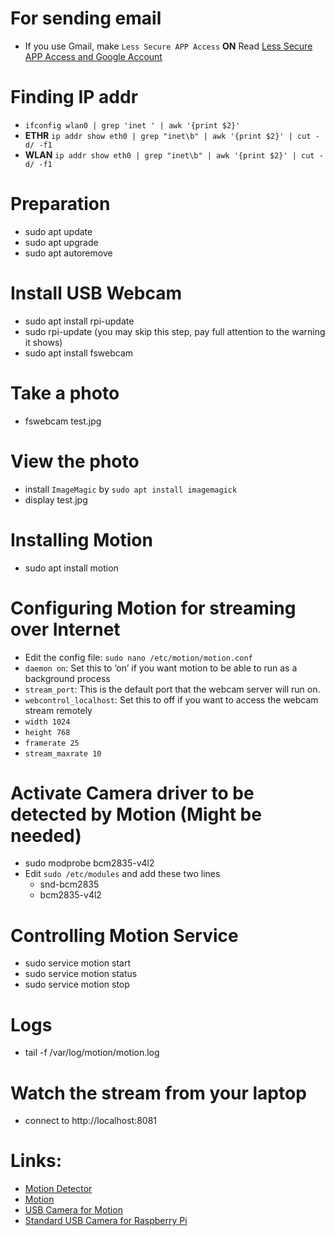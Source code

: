 # For sending email
* If you use Gmail, make `Less Secure APP Access` **ON** Read [Less Secure APP Access and Google Account](https://support.google.com/accounts/answer/6010255?authuser=1&p=less-secure-apps&hl=en&authuser=1&visit_id=637046560394549091-3119828862&rd=1) 

# Finding IP addr
* `ifconfig wlan0 | grep 'inet ' | awk '{print $2}'`
* **ETHR** `ip addr show eth0 | grep "inet\b" | awk '{print $2}' | cut -d/ -f1`
* **WLAN** `ip addr show eth0 | grep "inet\b" | awk '{print $2}' | cut -d/ -f1`

# Preparation
* sudo apt update
* sudo apt upgrade
* sudo apt autoremove

# Install USB Webcam 
* sudo apt install rpi-update
* sudo rpi-update (you may skip this step, pay full attention to the warning it shows)
* sudo apt install fswebcam  

# Take a photo
* fswebcam test.jpg

# View the photo
* install `ImageMagic` by `sudo apt install imagemagick`
* display test.jpg

# Installing Motion
* sudo apt install motion

# Configuring Motion for streaming over Internet
*  Edit the config file: `sudo nano /etc/motion/motion.conf`
* `daemon on`: Set this to ‘on’ if you want motion to be able to run as a background process
* `stream_port`: This is the default port that the webcam server will run on.
* `webcontrol_localhost`: Set this to off if you want to access the webcam stream remotely
* `width 1024` 
* `height 768`
* `framerate 25`
* `stream_maxrate 10`

# Activate Camera driver to be detected by Motion (Might be needed)
* sudo modprobe bcm2835-v4l2
* Edit `sudo /etc/modules` and add these two lines
  * snd-bcm2835
  * bcm2835-v4l2
  
# Controlling Motion Service
* sudo service motion start
* sudo service motion status
* sudo service motion stop

# Logs
* tail -f /var/log/motion/motion.log

# Watch the stream from your laptop
* connect to http://localhost:8081 

# Links: 
* [Motion Detector](https://www.instructables.com/id/Raspberry-Pi-Motion-Detector-and-Alert-System/)
* [Motion](https://motion-project.github.io/) 
* [USB Camera for Motion](http://www.richardmudhar.com/blog/2015/02/raspberry-pi-camera-and-motion-out-of-the-box-sparrowcam/)
* [Standard USB Camera for Raspberry Pi](https://www.raspberrypi.org/documentation/usage/webcams/)

